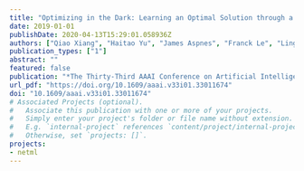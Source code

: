 ```yaml
---
title: "Optimizing in the Dark: Learning an Optimal Solution through a Simple Request Interface"
date: 2019-01-01
publishDate: 2020-04-13T15:29:01.058936Z
authors: ["Qiao Xiang", "Haitao Yu", "James Aspnes", "Franck Le", "Linghe Kong", "Yang Richard Yang"]
publication_types: ["1"]
abstract: ""
featured: false
publication: "*The Thirty-Third AAAI Conference on Artificial Intelligence, AAAI 2019, The Thirty-First Innovative Applications of Artificial Intelligence Conference, IAAI 2019, The Ninth AAAI Symposium on Educational Advances in Artificial Intelligence, EAAI 2019, Honolulu, Hawaii, USA, January 27 - February 1, 2019.*"
url_pdf: "https://doi.org/10.1609/aaai.v33i01.33011674"
doi: "10.1609/aaai.v33i01.33011674"
# Associated Projects (optional).
#   Associate this publication with one or more of your projects.
#   Simply enter your project's folder or file name without extension.
#   E.g. `internal-project` references `content/project/internal-project/index.md`.
#   Otherwise, set `projects: []`.
projects:
- netml
---
```


